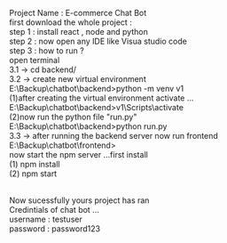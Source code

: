 Project Name : E-commerce Chat Bot
<br>first download the whole project : 
<br>step 1 : install react , node and python 
<br>step 2 : now open any IDE like Visua studio code
<br>step 3 : how to run ?
  <br>open terminal 
  <br>3.1 -> cd backend/
  <br>3.2 -> create new virtual environment 
        <br>E:\Backup\chatbot\backend>python -m venv v1
        <br>(1)after creating the virtual environment activate ...
          <br>E:\Backup\chatbot\backend>v1\Scripts\activate
        <br>(2)now run the python file "run.py"
        <br>E:\Backup\chatbot\backend>python run.py
  <br>3.3 -> after running the backend server now run frontend
          <br>E:\Backup\chatbot\frontend>
          <br>now start the npm server ...first install 
          <br>(1) npm install
          <br>(2) npm start 

  <br>Now sucessfully yours project has ran 
  <br>Credintials of chat bot ...
  <br>username : testuser
  <br>password : password123
        
        
